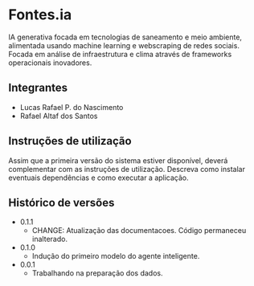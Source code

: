 # Fontes.ia

IA generativa focada em tecnologias de saneamento e meio ambiente, alimentada usando machine learning e webscraping de redes sociais. Focada em análise de infraestrutura e clima através de frameworks operacionais inovadores.
## Integrantes

* Lucas Rafael P. do Nascimento
* Rafael Altaf dos Santos

## Instruções de utilização

Assim que a primeira versão do sistema estiver disponível, deverá complementar com as instruções de utilização. Descreva como instalar eventuais dependências e como executar a aplicação.

## Histórico de versões

* 0.1.1
    * CHANGE: Atualização das documentacoes. Código permaneceu inalterado.
* 0.1.0
    * Indução do primeiro modelo do agente inteligente.
* 0.0.1
    * Trabalhando na preparação dos dados.


